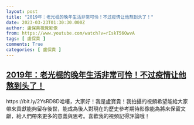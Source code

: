 ```yaml
---
layout: post
title: "2019年：老光棍的晚年生活非常可怜！不过疫情让他熬到头了！"
date: 2023-03-23T01:30:30.000Z
author: 盧保貴視覺影像
from: https://www.youtube.com/watch?v=rIskT56OwvA
tags: [ 盧保貴 ]
comments: True
categories: [ 盧保貴 ]
---
```

<!--1679535030000-->
[2019年：老光棍的晚年生活非常可怜！不过疫情让他熬到头了！](https://www.youtube.com/watch?v=rIskT56OwvA)
------

<div>
https://bit.ly/2YsRD8D哈嘍，大家好！我是盧寶貴！我拍攝的視頻希望能給大家帶來貢獻能夠留存後世，能成為後人對現在的歷史參考期待影像能為將來保留文獻，給人們帶來更多的意義與思考。喜歡我的視頻記得評論哦！
</div>
